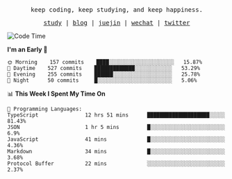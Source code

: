 <p align="center">
  <samp>
    <span>keep coding, keep studying, and keep happiness.</span>
  </samp>
</p>

<p align="center">
  <samp>
    <a href="https://github.com/ouduidui/fe-study">study</a> |
    <a href="https://deweyou.me">blog</a>  |
    <a href="https://juejin.cn/user/4309700183594366">juejin</a> |
    <a href="https://user-images.githubusercontent.com/54696834/165071004-6509e3f2-90c3-448c-9d92-3da42b0c2021.jpeg">wechat</a> |
    <a href="https://twitter.com/ouduidui">twitter</a>
  </samp>
</p>

<!--START_SECTION:waka-->
![Code Time](http://img.shields.io/badge/Code%20Time-2%2C338%20hrs%2042%20mins-blue)

**I'm an Early 🐤** 

```text
🌞 Morning    157 commits    ████░░░░░░░░░░░░░░░░░░░░░   15.87% 
🌆 Daytime    527 commits    █████████████░░░░░░░░░░░░   53.29% 
🌃 Evening    255 commits    ██████░░░░░░░░░░░░░░░░░░░   25.78% 
🌙 Night      50 commits     █░░░░░░░░░░░░░░░░░░░░░░░░   5.06%

```


📊 **This Week I Spent My Time On** 

```text
💬 Programming Languages: 
TypeScript               12 hrs 51 mins      ████████████████████░░░░░   81.43% 
JSON                     1 hr 5 mins         █░░░░░░░░░░░░░░░░░░░░░░░░   6.9% 
JavaScript               41 mins             █░░░░░░░░░░░░░░░░░░░░░░░░   4.36% 
Markdown                 34 mins             █░░░░░░░░░░░░░░░░░░░░░░░░   3.68% 
Protocol Buffer          22 mins             ░░░░░░░░░░░░░░░░░░░░░░░░░   2.37%

```


<!--END_SECTION:waka-->
